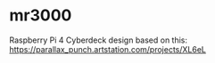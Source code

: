 # mr3000
Raspberry Pi 4 Cyberdeck design based on this: https://parallax_punch.artstation.com/projects/XL6eL
